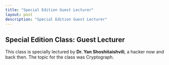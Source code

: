```yaml
---
title: "Special Edition Guest Lecturer"
layout: post
description: "Special Edition Guest Lecturer"
---
```


## Special Edition Class: Guest Lecturer
This class is specially lectured by **Dr. Yan Shoshitaishvili**, a hacker now and back then.
The topic for the class was Cryptograph. 